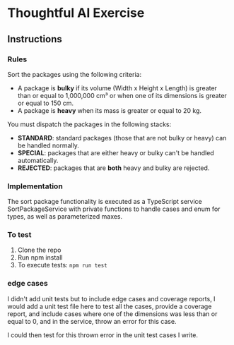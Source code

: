 # Thoughtful AI Exercise

## Instructions
### Rules
Sort the packages using the following criteria:

- A package is **bulky** if its volume (Width x Height x Length) is greater than or equal to 1,000,000 cm³ or when one of its dimensions is greater or equal to 150 cm.
- A package is **heavy** when its mass is greater or equal to 20 kg.

You must dispatch the packages in the following stacks:

- **STANDARD**: standard packages (those that are not bulky or heavy) can be handled normally.
- **SPECIAL**: packages that are either heavy or bulky can't be handled automatically.
- **REJECTED**: packages that are **both** heavy and bulky are rejected.

### Implementation

The sort package functionality is executed as a TypeScript service SortPackageService with private functions to handle cases and enum for types, as well as parameterized maxes.

### To test
1. Clone the repo
2. Run npm install
3. To execute tests: `npm run test`

### edge cases
I didn't add unit tests but to include edge cases and coverage reports, I would add a unit test file here to test all the cases, provide a coverage report, and include cases where one of the dimensions was less than or equal to 0, and in the service, throw an error for this case.

I could then test for this thrown error in the unit test cases I write.
